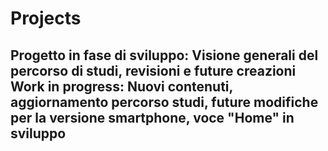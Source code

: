 # Projects
Progetto in fase di sviluppo: Visione generali del percorso di studi, revisioni e future creazioni
Work in progress: Nuovi contenuti, aggiornamento percorso studi, future modifiche per la versione smartphone, voce "Home" in sviluppo
---------------------------------------------------------------
